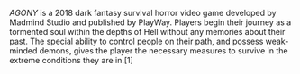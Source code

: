 _AGONY_ is a 2018 dark fantasy survival horror video game developed by Madmind Studio and published by PlayWay. Players begin their journey as a tormented soul within the depths of Hell without any memories about their past. The special ability to control people on their path, and possess weak-minded demons, gives the player the necessary measures to survive in the extreme conditions they are in.[1]
